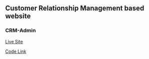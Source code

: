 ## Customer Relationship Management based website

### CRM-Admin

[Live Site](https://crm-admin-portfolio.web.app/)

[Code Link](https://github.com/yeasinbinali/crm-server)